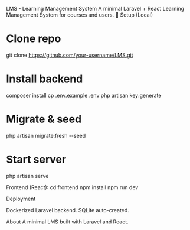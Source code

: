  LMS - Learning Management System
A minimal Laravel + React Learning Management System for courses and users.
🚀 Setup (Local)
# Clone repo
git clone https://github.com/your-username/LMS.git

# Install backend
composer install
cp .env.example .env
php artisan key:generate

# Migrate & seed
php artisan migrate:fresh --seed

# Start server
php artisan serve

Frontend (React):
cd frontend
npm install
npm run dev

 Deployment

Dockerized Laravel backend.
SQLite auto-created.

About
A minimal LMS built with Laravel and React.

